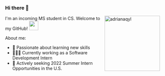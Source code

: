 ### Hi there 👋

<!--
**AdrianaQyL/AdrianaQyL** is a ✨ _special_ ✨ repository because its `README.md` (this file) appears on your GitHub profile.

Here are some ideas to get you started:

- 🔭 I’m currently working on ...
- 🌱 I’m currently learning ...
- 👯 I’m looking to collaborate on ...
- 🤔 I’m looking for help with ...
- 💬 Ask me about ...
- 📫 How to reach me: ...
- 😄 Pronouns: ...
- ⚡ Fun fact: ...
-->

<img align="right" src="https://github-readme-stats.vercel.app/api/top-langs?username=adrianaqyl&show_icons=true&locale=en&layout=compact" alt="adrianaqyl" height="180"/>

I'm an incoming MS student in CS. Welcome to my GitHub!  <img src="https://emoji.slack-edge.com/TKC7SJ03D/blob-excited/c421dde9164a6fe0.gif" width=30>

About me:

- 🌱 Passionate about learning new skills
- 👩🏻‍💻 Currently working as a Software Development Intern
- 🧐 Actively seeking 2022 Summer Intern Opportunities in the U.S.
